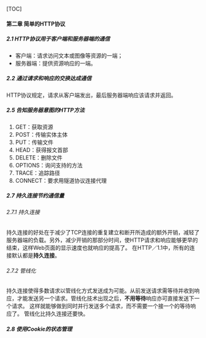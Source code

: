 [TOC]
#### 第二章 简单的HTTP协议
##### 2.1 HTTP协议用于客户端和服务器端的通信

 * 客户端：请求访问文本或图像等资源的一端；
 * 服务器端：提供资源响应的一端。

##### 2.2 通过请求和响应的交换达成通信
HTTP协议规定，请求从客户端发出，最后服务器端响应该请求并返回。
##### 2.5 告知服务器意图的HTTP方法
1. GET：获取资源
2. POST：传输实体主体
3. PUT：传输文件
4. HEAD：获得报文首部
5. DELETE：删除文件
6. OPTIONS：询问支持的方法
7. TRACE：追踪路径
8. CONNECT：要求用隧道协议连接代理

##### 2.7 持久连接节约通信量
###### 2.7.1 持久连接
持久连接的好处在于减少了TCP连接的重复建立和断开所造成的额外开销，减轻了服务器端的负载。另外，减少开销的那部分时间，使HTTP请求和响应能够更早的结束，这样Web页面的显示速度也就响应的提高了。
在HTTP／1.1中，所有的连接默认都是**持久连接**。
###### 2.7.2 管线化
持久连接使得多数请求以管线化方式发送成为可能。从前发送请求需等待并收到响应，才能发送另一个请求。管线化技术出现之后，**不用等待**响应亦可直接发送下一个请求。
这样就能够做到同时并行发送多个请求，而不需要一个接一个的等待响应了。
管线化比持久连接还要快。
##### 2.8 使用Cookie的状态管理